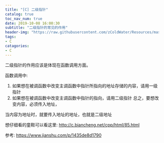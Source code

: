 ```yaml
---
title: "[C] 二级指针"
catalog: true
toc_nav_num: true
date: 2019-10-08 16:00:30
subtitle: "二级指针的常见的作用"
header-img: "https://raw.githubusercontent.com/zColdWater/Resources/master/Images/legend_cover.jpg"
tags:
- C
catagories:
- C
---
```


二级指针的作用应该是体现在函数调用方面。   
   
函数调用中:   
1. 如果想在被调函数中改变主调函数中指针所指向的地址存储的内容，请用一级指针
2. 如果想在被调函数中改变主调函数中指针的指向，请用二级指针
总之，要想改变内容，必须传入地址，

当内容为地址时，就要传入地址的地址，也就是二级地址

想仔细看的童鞋可以看这里: http://c.biancheng.net/cpp/html/85.html 


参考: https://www.jianshu.com/p/1435de8d1790 
